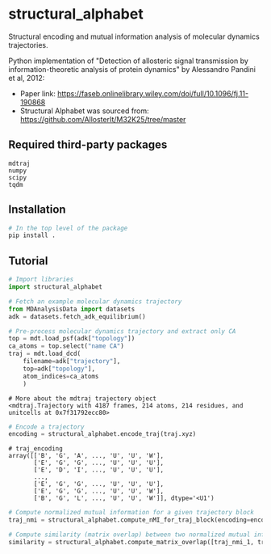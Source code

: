 # structural_alphabet
Structural encoding and mutual information analysis of molecular dynamics trajectories.

Python implementation of "Detection of allosteric signal transmission by information-theoretic analysis of protein dynamics" by Alessandro Pandini et al, 2012:
- Paper link: https://faseb.onlinelibrary.wiley.com/doi/full/10.1096/fj.11-190868
- Structural Alphabet was sourced from: https://github.com/AllosterIt/M32K25/tree/master

## Required  third-party packages

```
mdtraj
numpy
scipy
tqdm
```

## Installation

```bash
# In the top level of the package
pip install .
```

## Tutorial

```python
# Import libraries
import structural_alphabet
```

```python
# Fetch an example molecular dynamics trajectory
from MDAnalysisData import datasets
adk = datasets.fetch_adk_equilibrium()
```

```python
# Pre-process molecular dynamics trajectory and extract only CA
top = mdt.load_psf(adk["topology"])
ca_atoms = top.select("name CA")
traj = mdt.load_dcd(
    filename=adk["trajectory"], 
    top=adk["topology"], 
    atom_indices=ca_atoms
    )
```

```
# More about the mdtraj trajectory object
<mdtraj.Trajectory with 4187 frames, 214 atoms, 214 residues, and unitcells at 0x7f31792ecc80>
```

```python
# Encode a trajectory
encoding = structural_alphabet.encode_traj(traj.xyz)
```

```
# traj_encoding
array([['B', 'G', 'A', ..., 'U', 'U', 'W'],
       ['E', 'G', 'G', ..., 'U', 'U', 'U'],
       ['E', 'D', 'I', ..., 'U', 'U', 'U'],
       ...,
       ['E', 'G', 'G', ..., 'U', 'U', 'U'],
       ['E', 'G', 'G', ..., 'U', 'U', 'W'],
       ['B', 'G', 'L', ..., 'U', 'U', 'W']], dtype='<U1')
```

```python
# Compute normalized mutual information for a given trajectory block
traj_nmi = structural_alphabet.compute_nMI_for_traj_block(encoding=encoding)
```

```python
# Compute similarity (matrix overlap) between two normalized mutual information matrices
similarity = structural_alphabet.compute_matrix_overlap([traj_nmi_1, traj_nmi_2])
```
